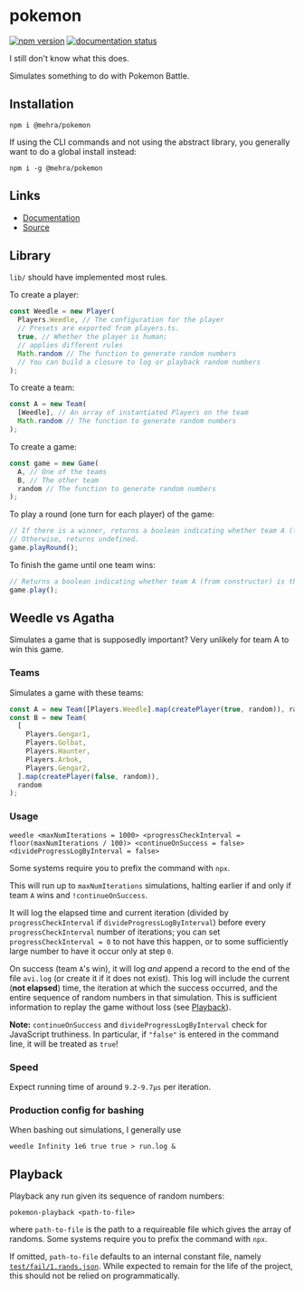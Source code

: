 # pokemon

[![npm version](https://img.shields.io/npm/v/@mehra/pokemon.svg)][npm]
[![documentation status](https://github.com/pihart/pokemon/workflows/Documentation/badge.svg)][docs]

I still don't know what this does.

Simulates something to do with Pokemon Battle.

## Installation

```shell
npm i @mehra/pokemon
```

If using the CLI commands and not using the abstract library, you generally want to do a global install instead:

```shell
npm i -g @mehra/pokemon
```

## Links

- [Documentation][docs]
- [Source]

## Library

`lib/` should have implemented most rules.

To create a player:

```js
const Weedle = new Player(
  Players.Weedle, // The configuration for the player
  // Presets are exported from players.ts.
  true, // Whether the player is human;
  // applies different rules
  Math.random // The function to generate random numbers
  // You can build a closure to log or playback random numbers
);
```

To create a team:

```js
const A = new Team(
  [Weedle], // An array of instantiated Players on the team
  Math.random // The function to generate random numbers
);
```

To create a game:

```js
const game = new Game(
  A, // One of the teams
  B, // The other team
  random // The function to generate random numbers
);
```

To play a round (one turn for each player) of the game:

```js
// If there is a winner, returns a boolean indicating whether team A (from constructor) is the winner.
// Otherwise, returns undefined.
game.playRound();
```

To finish the game until one team wins:

```js
// Returns a boolean indicating whether team A (from constructor) is the winner.
game.play();
```

## Weedle vs Agatha

Simulates a game that is supposedly important?
Very unlikely for team A to win this game.

### Teams

Simulates a game with these teams:

```js
const A = new Team([Players.Weedle].map(createPlayer(true, random)), random);
const B = new Team(
  [
    Players.Gengar1,
    Players.Golbat,
    Players.Haunter,
    Players.Arbok,
    Players.Gengar2,
  ].map(createPlayer(false, random)),
  random
);
```

### Usage

```shell
weedle <maxNumIterations = 1000> <progressCheckInterval = floor(maxNumIterations / 100)> <continueOnSuccess = false> <divideProgressLogByInterval = false>
```

Some systems require you to prefix the command with `npx`.

This will run up to `maxNumIterations` simulations, halting earlier if and only if team `A` wins and `!continueOnSuccess`.

It will log the elapsed time and current iteration (divided by `progressCheckInterval` if `divideProgressLogByInterval`) before every `progressCheckInterval` number of iterations;
you can set `progressCheckInterval = 0` to not have this happen, or to some sufficiently large number to have it occur only at step `0`.

On success (team `A`'s win), it will log _and_ append a record to the end of the file `avi.log` (or create it if it does not exist).
This log will include the current (**not elapsed**) time, the iteration at which the success occurred, and the entire sequence of random numbers in that simulation.
This is sufficient information to replay the game without loss (see [Playback]).

**Note:**
`continueOnSuccess` and `divideProgressLogByInterval` check for JavaScript truthiness.
In particular, if `"false"` is entered in the command line, it will be treated as `true`!

### Speed

Expect running time of around `9.2-9.7µs` per iteration.

### Production config for bashing

When bashing out simulations, I generally use

```shell
weedle Infinity 1e6 true true > run.log &
```

## Playback

Playback any run given its sequence of random numbers:

```shell
pokemon-playback <path-to-file>
```

where `path-to-file` is the path to a requireable file which gives the array of randoms.
Some systems require you to prefix the command with `npx`.

If omitted, `path-to-file` defaults to an internal constant file, namely [`test/fail/1.rands.json`].
While expected to remain for the life of the project, this should not be relied on programmatically.

[`test/fail/1.rands.json`]: test/fail/1.rands.json
[playback]: #playback
[npm]: https://www.npmjs.com/package/@mehra/ts
[source]: https://github.com/pihart/ts
[docs]: https://pihart.github.io/ts
